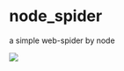 # node_spider
a simple web-spider by node

![](http://ovn7viqux.bkt.clouddn.com/blog/node-spider-async-maplimit-test.png)
